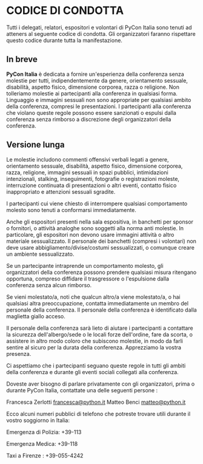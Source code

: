 # CODICE DI CONDOTTA

Tutti i delegati, relatori, espositori e volontari di PyCon Italia sono tenuti ad atteners
al seguente codice di condotta. Gli organizzatori faranno rispettare questo codice durante
tutta la manifestazione.

## In breve

**PyCon Italia** è dedicata a fornire un'esperienza della conferenza senza molestie per tutti,
indipendentemente da genere, orientamento sessuale, disabilità, aspetto fisico,
dimensione corporea, razza o religione.
Non tolleriamo molestie ai partecipanti alla conferenza in qualsiasi forma.
Linguaggio e immagini sessuali non sono appropriate per qualsiasi ambito della
conferenza, compresi le presentazioni.
I partecipanti alla conferenza che violano queste regole possono essere sanzionati o
espulsi dalla conferenza senza rimborso a discrezione degli organizzatori della conferenza.

## Versione lunga

Le molestie includono commenti offensivi verbali legati a genere, orientamento sessuale,
disabilità, aspetto fisico, dimensione corporea, razza, religione, immagini sessuali in
spazi pubblici, intimidazioni intenzionali, stalking, inseguimenti, fotografie o
registrazioni moleste, interruzione continuata di presentazioni o altri eventi,
contatto fisico inappropriato e attenzioni sessuali sgradite.

I partecipanti cui viene chiesto di interrompere qualsiasi comportamento molesto sono
tenuti a conformarsi immediatamente.

Anche gli espositori presenti nella sala espositiva, in banchetti per sponsor o fornitori,
o attività analoghe sono soggetti alla norma anti molestie. In particolare, gli espositori
non devono usare immagini attività o altro materiale sessualizzato. Il personale dei
banchetti (compresi i volontari) non deve usare abbigliamento/divise/costumi sessualizzati,
o comunque creare un ambiente sessualizzato.

Se un partecipante intraprende un comportamento molesto, gli organizzatori della conferenza
possono prendere qualsiasi misura ritengano opportuna, compreso diffidare il trasgressore o
l'espulsione dalla conferenza senza alcun rimborso.

Se vieni molestato/a, noti che qualcun altro/a viene molestato/a, o hai qualsiasi altra
preoccupazione, contatta immediatamente un membro del personale della conferenza.
Il personale della conferenza è identificato dalla maglietta giallo acceso.

Il personale della conferenza sarà lieto di aiutare i partecipanti a contattare la sicurezza
dell'albergo/sede o le locali forze dell'ordine, fare da scorta, o assistere in altro modo
coloro che subiscono molestie, in modo da farli sentire al sicuro per la durata
della conferenza. Apprezziamo la vostra presenza.

Ci aspettiamo che i partecipanti seguano queste regole in tutti gli ambiti della
conferenza e durante gli eventi sociali collegati alla conferenza.

Doveste aver bisogno di parlare privatamente con gli organizzatori, prima o durante
PyCon Italia, contattate una delle seguenti persone :

Francesca Zerlotti [francesca@python.it](mailto:francesca@python.it)
Matteo Benci [matteo@python.it](mailto:matteo@python.it)

Ecco alcuni numeri pubblici di telefono che potreste trovare utili durante il
vostro soggiorno in Italia:

Emergenza di Polizia: +39-113

Emergenza Medica: +39-118

Taxi a Firenze : +39-055-4242